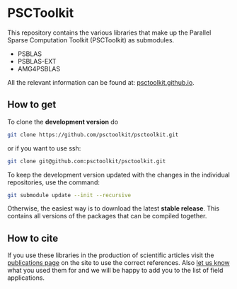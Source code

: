# PSCToolkit

This repository contains the various libraries that make up the Parallel Sparse Computation Toolkit (PSCToolkit) as submodules. 

- PSBLAS
- PSBLAS-EXT
- AMG4PSBLAS

All the relevant information can be found at: [psctoolkit.github.io](https://psctoolkit.github.io/).

## How to get

To clone the **development version** do 
```bash
git clone https://github.com/psctoolkit/psctoolkit.git
```
or if you want to use ssh:
```bash
git clone git@github.com:psctoolkit/psctoolkit.git
```
To keep the development version updated with the changes in the individual repositories, use the command: 
```bash
git submodule update --init --recursive
```
Otherwise, the easiest way is to download the latest **stable release**. This contains all versions of the packages that can be compiled together. 

## How to cite

If you use these libraries in the production of scientific articles visit the [publications page](https://psctoolkit.github.io/publication/) on the site to use the correct references. Also [let us know](mailto:eocoe@na.iac.cnr.it) what you used them for and we will be happy to add you to the list of field applications. 
